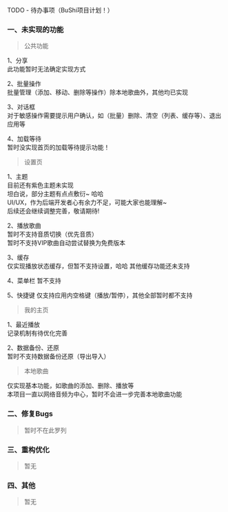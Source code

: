 TODO - 待办事项（BuShi项目计划！）

### 一、未实现的功能
> 公共功能  

1、分享  
此功能暂时无法确定实现方式  
  
2、批量操作  
批量管理（添加、移动、删除等操作）除本地歌曲外，其他均已实现  
  
3、对话框  
对于敏感操作需要提示用户确认，如（批量）删除、清空（列表、缓存等）、退出应用等
  
4、加载等待  
暂时没实现首页的加载等待提示功能！

> 设置页  

1、主题  
目前还有紫色主题未实现  
坦白说，部分主题有点点敷衍~ 哈哈  
UI/UX，作为后端开发者心有余力不足，可能大家也能理解~  
后续还会继续调整完善，敬请期待!  
  
2、播放歌曲  
暂时不支持音质切换（优先音质）  
暂时不支持VIP歌曲自动尝试替换为免费版本  
  
3、缓存  
仅实现播放状态缓存，但暂不支持设置，哈哈
其他缓存功能还未支持  

4、菜单栏
暂不支持

5、快捷键
仅支持应用内空格键（播放/暂停），其他全部暂时都不支持

> 我的主页  

1、最近播放  
记录机制有待优化完善  
  
2、数据备份、还原  
暂时不支持数据备份还原（导出导入）
  
> 本地歌曲  

仅实现基本功能，如歌曲的添加、删除、播放等  
本项目一直以网络音频为中心，暂时不会进一步完善本地歌曲功能  
  
### 二、修复Bugs
> 暂时不在此罗列  

### 三、重构优化  
> 暂无  

### 四、其他  
> 暂无  